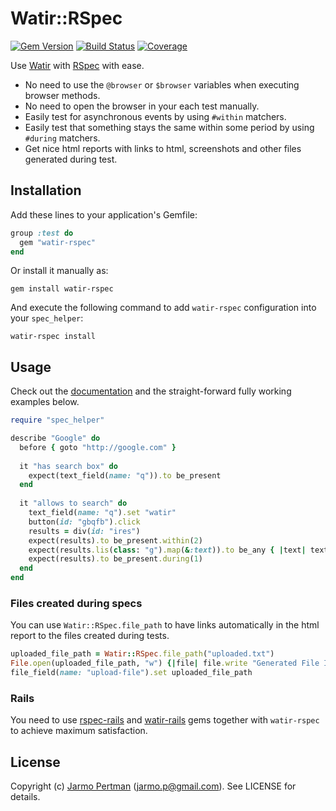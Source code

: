 # Watir::RSpec
[![Gem Version](https://badge.fury.io/rb/watir-rspec.png)](http://badge.fury.io/rb/watir-rspec)
[![Build Status](https://api.travis-ci.org/watir/watir-rspec.png)](http://travis-ci.org/watir/watir-rspec)
[![Coverage](https://coveralls.io/repos/watir/watir-rspec/badge.png?branch=master)](https://coveralls.io/r/watir/watir-rspec)

Use [Watir](http://watir.com) with [RSpec](http://rspec.info) with ease.

* No need to use the `@browser` or `$browser` variables when executing browser methods.
* No need to open the browser in your each test manually.
* Easily test for asynchronous events by using `#within` matchers.
* Easily test that something stays the same within some period by using `#during` matchers.
* Get nice html reports with links to html, screenshots and other files generated during test.

## Installation

Add these lines to your application's Gemfile:

````ruby
group :test do
  gem "watir-rspec"
end
````

Or install it manually as:

    gem install watir-rspec

And execute the following command to add `watir-rspec` configuration into your `spec_helper`:

    watir-rspec install

## Usage

Check out the [documentation](http://rubydoc.info/gems/watir-rspec/frames) and the straight-forward fully working examples below.

````ruby
require "spec_helper"

describe "Google" do
  before { goto "http://google.com" }
  
  it "has search box" do
    expect(text_field(name: "q")).to be_present
  end
  
  it "allows to search" do
    text_field(name: "q").set "watir"
    button(id: "gbqfb").click
    results = div(id: "ires")
    expect(results).to be_present.within(2)
    expect(results.lis(class: "g").map(&:text)).to be_any { |text| text =~ /watir/ }
    expect(results).to be_present.during(1)
  end
end
````

### Files created during specs

You can use `Watir::RSpec.file_path` to have links automatically in the html report
to the files created during tests.

```ruby
uploaded_file_path = Watir::RSpec.file_path("uploaded.txt")
File.open(uploaded_file_path, "w") {|file| file.write "Generated File Input"}
file_field(name: "upload-file").set uploaded_file_path
```

### Rails

You need to use [rspec-rails](https://github.com/rspec/rspec-rails) and [watir-rails](https://github.com/watir/watir-rails) gems together with `watir-rspec` to achieve maximum satisfaction.

## License

Copyright (c) [Jarmo Pertman](https://github.com/jarmo) (jarmo.p@gmail.com). See LICENSE for details.
